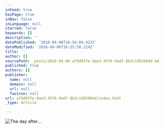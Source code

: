 ```yaml
---
inFeed: true
hasPage: true
inNav: false
inLanguage: null
starred: false
keywords: []
description: ''
datePublished: '2016-04-06T16:56:04.422Z'
dateModified: '2016-04-06T16:55:58.224Z'
title: ''
author: []
sourcePath: _posts/2016-04-06-a79d03fe-9ae3-45f6-9adf-8b3c1d92984d.md
published: true
authors: []
publisher:
  name: null
  domain: null
  url: null
  favicon: null
url: a79d03fe-9ae3-45f6-9adf-8b3c1d92984d/index.html
_type: Article

---
```

![The day after...](https://s3-us-west-2.amazonaws.com/the-grid-img/p/862ffe95542ca28cbce5b516618bcff584530d54.jpg)